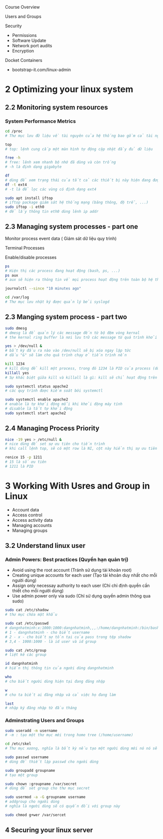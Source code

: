 Course Overview

Users and Groups

Security

- Permissions
- Software Update
- Network port audits
- Encryption

Docket Containers

- bootstrap-it.com/linux-admin

# **2 Optimizing your linux system**

## **2.2 Monitoring system resources**

### **System Performance Metrics**

```bash
cd /proc
# Thư mục lưu đữ liệu về tài nguyên của hệ thống bao gồm cả tài nguyên bị tiêu hao

top
# top: lệnh cung cấp một màn hình tự động cập nhật đầy đủ dữ liệu

free -h
# free: lênh xem nhanh bộ nhớ đã dùng và còn trống
# -h là định dạng gigabyte

df
# dùng để xem trạng thái của tất cả các thiết bị này hiện đang được gắn vào hệ thống của bạn
df -t ext4
# -t là để lọc các vùng có định dạng ext4
```

```bash
sudo apt install iftop
# iftop package giám sát hệ thống mạng (băng thông, độ trễ, ...)
sudo iftop -i eth0
# để lấy thông tin eth0 dùng lênh ip addr
```

## **2.3 Managing system processes - part one**

Monitor process event data ( Giám sát dữ liệu quy trình)

Terminal Processes

Enable/disable processes

```bash
ps
# Hiện thị các process đang hoạt động (bash, ps, ...)
ps aux
# aux sẽ hiện ra thông tin về mọi process hoạt động trên toàn bộ hệ thống của bạn

journalctl --since "10 minutes ago"

cd /var/log
# Thư mục lưu nhật ký được quản lý bởi syslogd
```

## **2.3 Manging system process - part two**

```bash
sudo dmesg
# dmesg là để quản lý các message đến từ bộ đệm vòng kernal
# the kernal ring buffer là nơi lưu trữ các message từ quá trình khởi động gần đây nhất

yes > /dev/null &
# bất kỳ đầu ra nào vào /dev/null sẽ bị xóa ngay lập tức
# dấu "&" sẽ làm cho quá trình chạy ở tiến trình nền

kill 1234
# kill dùng để kill một process, trong đó 1234 là PID của process (dùng ps để lấy thông tin tiến trình)
killall yes
# Sự khác biệt giữa kill và killall là gì: kill sẽ chỉ hoạt động trên tiến trình sử dụng PID cụ thể, killall sẽ kill tất cả trường hợp có trên hệ thống

sudo systemctl status apache2
# các quy trình được kiểm soát bới systemctl

sudo systemctl enable apache2
# enable là tự khởi động mỗi khi khởi động máy tính
# disable là tắt tự khởi động
sudo systemctl start apache2
```

## **2.4 Managing Process Priority**

```bash
nice -19 yes > /etc/null &
# nice dùng để set sự ưu tiên cho tiến trình
# khi call lệnh top, sẽ có một row là NI, cột này hiển thị sự ưu tiên

renice 15 -p 1211
# 15 là số ưu tiên
# 1211 là PID
```

# **3 Working With Usres and Group in Linux**

- Account data
- Access control
- Access activity data
- Managing accounts
- Managing groups

## **3.2 Understand linux user**

### Admin Powers: Best practices (Quyền hạn quản trị)

- Avoid using the root account (Tránh sử dụng tài khoản root)
- Creating unique accounts for each user (Tạo tài khoản duy nhất cho mỗi người dùng)
- Assign only necessay authority to each user (Chỉ chỉ định quyền cần thiết cho mỗi người dùng)
- Use admin power only via sudo (Chỉ sử dụng quyền admin thông qua sudo)

```bash
sudo cat /etc/shadow
# thư mục chứa mật khẩu

sudo cat /etc/passwd
# dangnhatminh:x:1000:1000:dangnhatminh,,,:/home/dangnhatminh:/bin/bash
# 1 - dangnhatminh - cho biết username
# 2 - x - cho biết sự tồn tại của pass trong tệp shadow
# 3,4 - 1000:1000 - là id user và id group

sudo cat /etc/group
# liệt kê các group

id dangnhatminh
# hiển thị thông tin của người dùng dangnhatminh

who
# cho biết người dùng hiện tại đang đăng nhập

w
# cho ta biết ai đăng nhập và cả việc họ đang làm

last
# nhập ký đăng nhập từ đầu tháng
```

### **Adminstrating Users and Groups**

```bash
sudo useradd -m username
# -m : tạo một thư mục mới trong home tree (/home/username)

cd /etc/skel
# Thư mục xương, nghĩa là bất kỳ nếu tạo một người dùng mới nó nó sẽ có cá thư mục tương tự /etc/skel -> /home/user sẽ giống /etc/skel khi mới tạo

sudo passwd username
# dùng để thiết lập passwd cho người dùng

sudo groupadd groupname
# tạo một group 

sudo chown :groupname /var/secret
# dùng để set group cho thư mục secret

sudo usermod -a -G groupname username
# addgroup cho người dùng
# nghĩa là người dùng sẽ có quyền đối với group này

sudo chmod g+wer /var/sercet
```

## **4 Securing your linux server**
